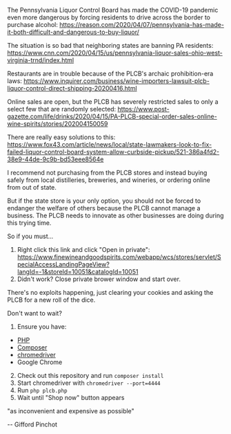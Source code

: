 The Pennsylvania Liquor Control Board has made the COVID-19 pandemic even more dangerous by forcing residents to drive across the border to purchase alcohol: https://reason.com/2020/04/07/pennsylvania-has-made-it-both-difficult-and-dangerous-to-buy-liquor/

The situation is so bad that neighboring states are banning PA residents: https://www.cnn.com/2020/04/15/us/pennsylvania-liquor-sales-ohio-west-virginia-trnd/index.html

Restaurants are in trouble because of the PLCB's archaic prohibition-era laws: https://www.inquirer.com/business/wine-importers-lawsuit-plcb-liquor-control-direct-shipping-20200416.html

Online sales are open, but the PLCB has severely restricted sales to only a select few that are randomly selected: https://www.post-gazette.com/life/drinks/2020/04/15/PA-PLCB-special-order-sales-online-wine-spirits/stories/202004150059

There are really easy solutions to this: https://www.fox43.com/article/news/local/state-lawmakers-look-to-fix-failed-liquor-control-board-system-allow-curbside-pickup/521-386a4fd2-38e9-44de-9c9b-bd53eee8564e

I recommend not purchasing from the PLCB stores and instead buying safely from local distilleries, breweries, and wineries, or ordering online from out of state.

But if the state store is your only option, you should not be forced to endanger the welfare of others because the PLCB cannot manage a business. The PLCB needs to innovate as other businesses are doing during this trying time.

So if you must...

1. Right click this link and click "Open in private": https://www.finewineandgoodspirits.com/webapp/wcs/stores/servlet/SpecialAccessLandingPageView?langId=-1&storeId=10051&catalogId=10051
2. Didn't work? Close private brower window and start over.

There's no exploits happening, just clearing your cookies and asking the PLCB for a new roll of the dice.

Don't want to wait?

1. Ensure you have:
 - [PHP](https://www.php.net)
 - [Composer](https://getcomposer.org)
 - [chromedriver](https://chromedriver.chromium.org)
 - Google Chrome
2. Check out this repository and run `composer install`
3. Start chromedriver with `chromedriver --port=4444`
4. Run `php plcb.php`
5. Wait until "Shop now" button appears

"as inconvenient and expensive as possible"

-- Gifford Pinchot
